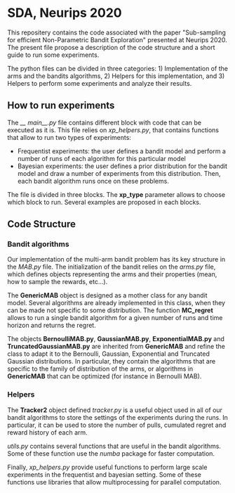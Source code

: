 # SDA, Neurips 2020

This repositery contains the code associated with the paper 
"Sub-sampling for efficient Non-Parametric Bandit Exploration" presented at Neurips 2020. The present file
propose a description of the code structure and a short guide to run some experiments.

The python files can be divided in three categories: 1) Implementation of
the arms and the bandits algorithms, 2) Helpers for this implementation, and 3) 
Helpers to perform some experiments and analyze their results. 

## How to run experiments

The *__ main__.py* file contains different block with code that can be executed as it is. This file relies on *xp_helpers.py*, that contains functions that 
allow to run two types of experiments: 
* Frequentist experiments: the user defines a bandit model and perform a number of runs
of each algorithm for this particular model
* Bayesian experiments: the user defines a prior distribution for the bandit model and draw a number of experiments from this distribution.
Then, each bandit algorithm runs once on these problems. 

The file is divided in three blocks. The __xp_type__ parameter allows to choose which block to run. Several examples are proposed in each blocks.

## Code Structure

### Bandit algorithms

Our implementation of the multi-arm bandit problem has its key structure in the *MAB.py* file. The initialization of the bandit relies on the *arms.py* file, which defines objects representing the arms and their properties (mean, how to sample the rewards, etc...). 

The __GenericMAB__ object is designed as a mother class for any bandit model. Several algorithms are already implemented in this class, when they can be made not specific to some distribution. The function __MC_regret__ allows to run a single bandit algorithm for a given number of runs and time horizon and returns the regret.

The objects __BernoulliMAB.py__, __GaussianMAB.py__, __ExponentialMAB.py__ and __TruncatedGaussianMAB.py__
are inherited from __GenericMAB__ and refine the class to adapt it to the Bernoulli, Gaussian, Exponential and Truncated Gaussian distributions. In particular,
they contain the algorithms that are specific to the family of distribution of the arms, or algorithms in __GenericMAB__ that can be optimized (for instance in Bernoulli MAB). 

### Helpers 

The __Tracker2__ object defined *tracker.py* is a useful object used in all of our bandit algorithms to store the settings of the experiments during the runs.
In particular, it can be used to store the number of pulls, cumulated regret and reward history of each arm. 

*utils.py* contains several functions that are useful in the bandit algorithms. Some of these function use the *numba* package for faster computation. 

Finally, *xp_helpers.py* provide useful functions to perform large scale experiments in the frequentist and bayesian setting. Some of these functions use libraries that allow multiprocessing for parallel computation.
